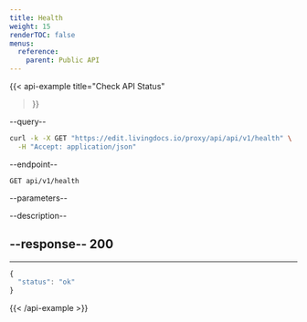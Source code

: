 ```yaml
---
title: Health
weight: 15
renderTOC: false
menus:
  reference:
    parent: Public API
---
```


{{< api-example
  title="Check API Status"
>}}

--query--

```bash
curl -k -X GET "https://edit.livingdocs.io/proxy/api/api/v1/health" \
  -H "Accept: application/json"
```

--endpoint--
```
GET api/v1/health
```

--parameters--

--description--

--response--
200
---
---
```js
{
  "status": "ok"
}
```

{{< /api-example >}}
